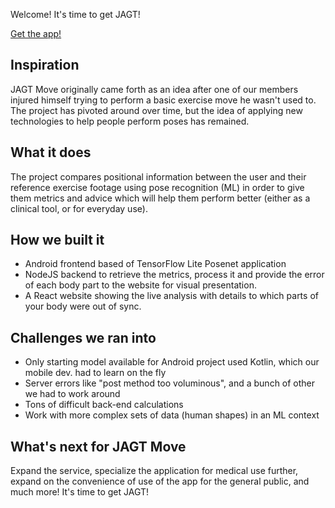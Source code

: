 Welcome! It's time to get JAGT!

[Get the app!](https://github.com/Guy-L/uOttaHack-JAG/raw/master/release/JAGT%20Move.apk)

## Inspiration
JAGT Move originally came forth as an idea after one of our members injured himself trying to perform a basic exercise move he wasn't used to. The project has pivoted around over time, but the idea of applying new technologies to help people perform poses has remained. 

## What it does
The project compares positional information between the user and their reference exercise footage using pose recognition (ML) in order to give them metrics and advice which will help them perform better (either as a clinical tool, or for everyday use).

## How we built it
- Android frontend based of TensorFlow Lite Posenet application
- NodeJS backend to retrieve the metrics, process it and provide the error of each body part to the website for visual presentation.
- A React website showing the live analysis with details to which parts of your body were out of sync.

## Challenges we ran into
- Only starting model available for Android project used Kotlin, which our mobile dev. had to learn on the fly
- Server errors like "post method too voluminous", and a bunch of other we had to work around
- Tons of difficult back-end calculations
- Work with more complex sets of data (human shapes) in an ML context


## What's next for JAGT Move 
Expand the service, specialize the application for medical use further, expand on the convenience of use of the app for the general public, and much more! It's time to get JAGT!
